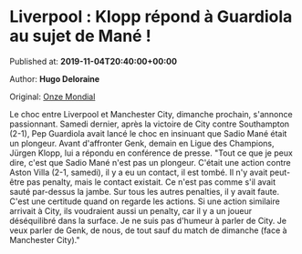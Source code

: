 
# Liverpool : Klopp répond à Guardiola au sujet de Mané !

Published at: **2019-11-04T20:40:00+00:00**

Author: **Hugo Deloraine**

Original: [Onze Mondial](http://www.onzemondial.com/ligue-des-champions/liverpool-klopp-repond-a-guardiola-au-sujet-de-mane--201641)

Le choc entre Liverpool et Manchester City, dimanche prochain, s'annonce passionnant. Samedi dernier, après la victoire de City contre Southampton (2-1), Pep Guardiola avait lancé le choc en insinuant que Sadio Mané était un plongeur. Avant d'affronter Genk, demain en Ligue des Champions, Jürgen Klopp, lui a répondu en conférence de presse.
"Tout ce que je peux dire, c'est que Sadio Mané n'est pas un plongeur. C'était une action contre Aston Villa (2-1, samedi), il y a eu un contact, il est tombé. Il n'y avait peut-être pas penalty, mais le contact existait. Ce n'est pas comme s'il avait sauté par-dessus la jambe. Sur tous les autres penalties, il y avait faute. C'est une certitude quand on regarde les actions. Si une action similaire arrivait à City, ils voudraient aussi un penalty, car il y a un joueur déséquilibré dans la surface. Je ne suis pas d'humeur à parler de City. Je veux parler de Genk, de nous, de tout sauf du match de dimanche (face à Manchester City)."
